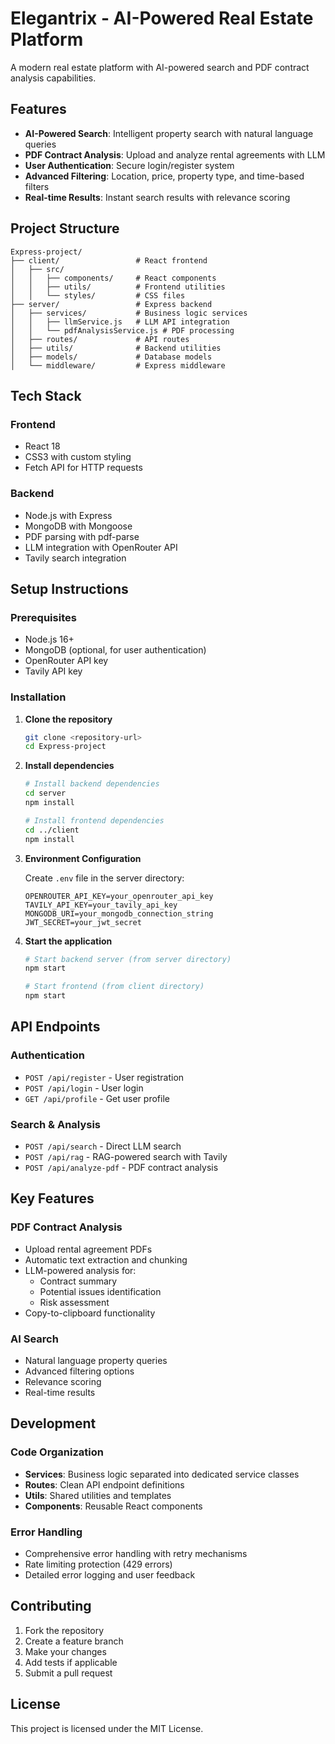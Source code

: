 # Elegantrix - AI-Powered Real Estate Platform

A modern real estate platform with AI-powered search and PDF contract analysis capabilities.

## Features

- **AI-Powered Search**: Intelligent property search with natural language queries
- **PDF Contract Analysis**: Upload and analyze rental agreements with LLM
- **User Authentication**: Secure login/register system
- **Advanced Filtering**: Location, price, property type, and time-based filters
- **Real-time Results**: Instant search results with relevance scoring

## Project Structure

```
Express-project/
├── client/                 # React frontend
│   ├── src/
│   │   ├── components/     # React components
│   │   ├── utils/          # Frontend utilities
│   │   └── styles/         # CSS files
├── server/                 # Express backend
│   ├── services/           # Business logic services
│   │   ├── llmService.js   # LLM API integration
│   │   └── pdfAnalysisService.js # PDF processing
│   ├── routes/             # API routes
│   ├── utils/              # Backend utilities
│   ├── models/             # Database models
│   └── middleware/         # Express middleware
```

## Tech Stack

### Frontend
- React 18
- CSS3 with custom styling
- Fetch API for HTTP requests

### Backend
- Node.js with Express
- MongoDB with Mongoose
- PDF parsing with pdf-parse
- LLM integration with OpenRouter API
- Tavily search integration

## Setup Instructions

### Prerequisites
- Node.js 16+
- MongoDB (optional, for user authentication)
- OpenRouter API key
- Tavily API key

### Installation

1. **Clone the repository**
   ```bash
   git clone <repository-url>
   cd Express-project
   ```

2. **Install dependencies**
   ```bash
   # Install backend dependencies
   cd server
   npm install

   # Install frontend dependencies
   cd ../client
   npm install
   ```

3. **Environment Configuration**

   Create `.env` file in the server directory:
   ```env
   OPENROUTER_API_KEY=your_openrouter_api_key
   TAVILY_API_KEY=your_tavily_api_key
   MONGODB_URI=your_mongodb_connection_string
   JWT_SECRET=your_jwt_secret
   ```

4. **Start the application**
   ```bash
   # Start backend server (from server directory)
   npm start

   # Start frontend (from client directory)
   npm start
   ```

## API Endpoints

### Authentication
- `POST /api/register` - User registration
- `POST /api/login` - User login
- `GET /api/profile` - Get user profile

### Search & Analysis
- `POST /api/search` - Direct LLM search
- `POST /api/rag` - RAG-powered search with Tavily
- `POST /api/analyze-pdf` - PDF contract analysis

## Key Features

### PDF Contract Analysis
- Upload rental agreement PDFs
- Automatic text extraction and chunking
- LLM-powered analysis for:
  - Contract summary
  - Potential issues identification
  - Risk assessment
- Copy-to-clipboard functionality

### AI Search
- Natural language property queries
- Advanced filtering options
- Relevance scoring
- Real-time results

## Development

### Code Organization
- **Services**: Business logic separated into dedicated service classes
- **Routes**: Clean API endpoint definitions
- **Utils**: Shared utilities and templates
- **Components**: Reusable React components

### Error Handling
- Comprehensive error handling with retry mechanisms
- Rate limiting protection (429 errors)
- Detailed error logging and user feedback

## Contributing

1. Fork the repository
2. Create a feature branch
3. Make your changes
4. Add tests if applicable
5. Submit a pull request

## License

This project is licensed under the MIT License.